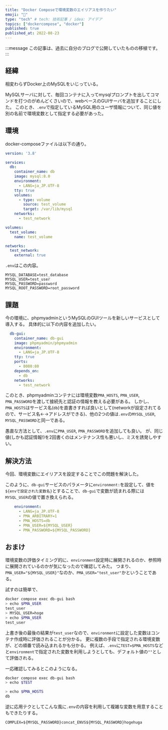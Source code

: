 ```yaml
---
title: "Docker Composeで環境変数のエイリアスを作りたい"
emoji: "🐳"
type: "tech" # tech: 技術記事 / idea: アイデア
topics: ["dockercompose", "docker"]
published: true
published_at: 2022-08-23
---
```


:::message
この記事は、過去に自分のブログで公開していたものの移植です。
:::

## 経緯

相変わらずDocker上のMySQLをいじっている。

MySQLサーバに対して、毎回コンテナに入ってmysqlプロンプトを出してコマンドを打つのがめんどくさいので、webベースのGUIサーバを追加することにした。
このとき、`.env`で指定しているMySQL用のユーザ情報について、同じ値を別の名前で環境変数として指定する必要があった。

## 環境

docker-composeファイルは以下の通り。

```yaml
version: '3.8'

services:
  db:
    container_name: db
    image: mysql:8.0
    environment:
      - LANG=ja_JP.UTF-8
    tty: true
    volumes:
      - type: volume
        source: test_volume
        target: /var/lib/mysql
    networks:
      - test_network

volumes:
  test_volume:
    name: test_volume

networks:
  test_network:
    external: true
```

`.env`はこの内容。

```
MYSQL_DATABASE=test_database
MYSQL_USER=test_user
MYSQL_PASSWORD=password
MYSQL_ROOT_PASSWORD=root_password
```

## 課題

今の環境に、phpmyadminというMySQLのGUIツールを新しいサービスとして導入する。
具体的に以下の内容を追加したい。

```yaml
  db-gui:
    container_name: db-gui
    image: phpmyadmin/phpmyadmin
    environment:
      - LANG=ja_JP.UTF-8
    tty: true
    ports:
      - 8080:80
    depends_on:
      - db
    networks:
      - test_network
```

このとき、phpmyadminコンテナには環境変数`PMA_HOSTS`, `PMA_USER`, `PMA_PASSWORD`を渡して接続先と認証の情報を教える必要がある。
しかし、`PMA_HOSTS`はサービス名(`db`)を直書きすれば良いとして(networkが設定されてるので、サービス名←→アドレスができる)、他の2つの値は`.env`の`MYSQL_USER`, `MYSQL_PASSWORD`と同一である。

愚直な方法として、`.env`に`PMA_USER`, `PMA_PASSWORD`を追加しても良い。
が、同じ値(しかも認証情報!)を2回書くのはメンテナンス性も悪いし、ミスを誘発しやすい。

## 解決方法

今回、環境変数にエイリアスを設定することでこの問題を解決した。

このように、`db-gui`サービスのパラメータに`environment:`を設定して、値を`${envで設定された変数名}`とすることで、`db-gui`で変数が読まれる際には`MYSQL_USER`の値で置き換えられる。

```yaml
    environment:
      - LANG=ja_JP.UTF-8
      - PMA_ARBITRARY=1
      - PMA_HOSTS=db
      - PMA_USER=${MYSQL_USER}
      - PMA_PASSWORD=${MYSQL_PASSWORD}
```

## おまけ

環境変数の評価タイミング的に、`environment`設定時に展開されるのか、参照時に展開されているのかが気になったので確認してみた。
つまり、`PMA_USER="${MYSQL_USER}"`なのか、`PMA_USER="test_user"`かということである。

試すのは簡単で、

```bash
docker compose exec db-gui bash
> echo $PMA_USER
test_user
> MYSQL_USER=hoge
> echo $PMA_USER
test_user
```

上書き後の最後の結果が`test_user`なので、`environment`に設定した変数はコンテナ作成時に評価されることが分かる。
更に複数の手段で指定される環境変数が、どの順番で読み込まれるかも分かる。
例えば、`.env`に`TEST=$PMA_HOSTS`などと`environment`で指定された変数を利用しようとしても、デフォルト値の`""`として評価される。

一応確認してみるとこのようになる。

```bash
docker compose exec db-gui bash
> echo $TEST

> echo $PMA_HOSTS
db
```

逆に応用テクとしてこんな風に`.env`の内容を利用して複雑な変数を用意することもできたりする。
```
COMPLEX=${MYSQL_PASSWORD}concat_ENVS${MYSQL_PASSWORD}hogehuga
```
